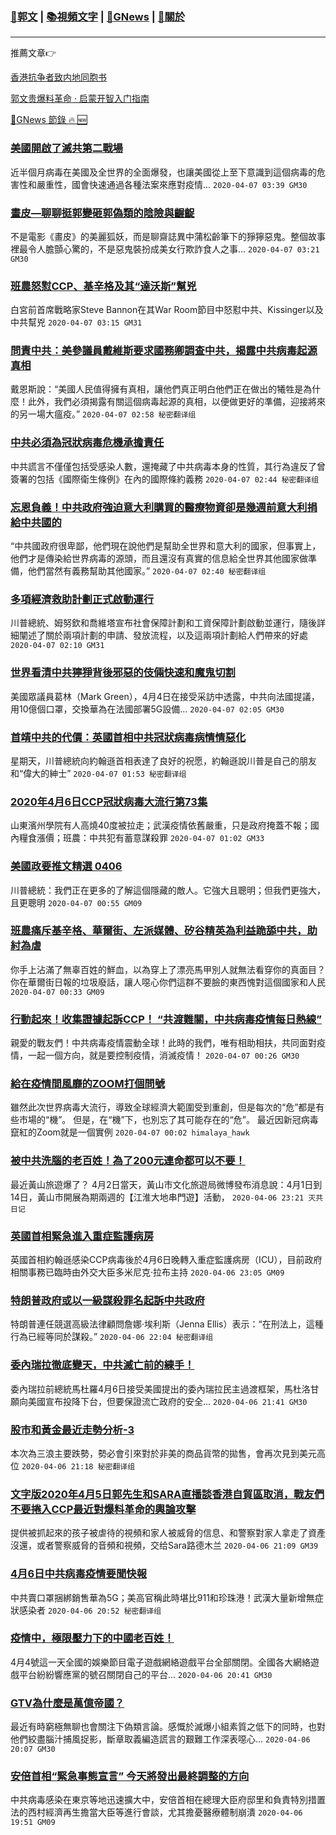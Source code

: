###  [:eagle:郭文](https://github.com/ourhimalayas/txt) | [:books:視頻文字](https://github.com/ourhimalayas/txt/blob/master/content/README.md) | [:newspaper:GNews](https://github.com/ourhimalayas/txt/blob/master/content/gnews/README.md) | [:pray:關於](https://github.com/ourhimalayas/home/tree/master/about)
---

推薦文章:point_right:

[香港抗争者致内地同胞书](https://github.com/ourhimalayas/news/blob/master/2019/08/a_letter_from_the_hong_kong_people.md)

[郭文贵爆料革命 · 启蒙开智入门指南](https://github.com/ourhimalayas/txt/issues/1)

[:newspaper:GNews 節錄 :fire: :new:](https://github.com/ourhimalayas/txt/blob/master/content/gnews/README.md) 



### [美國開啟了滅共第二戰場](/content/gnews/1/README.md)

近半個月病毒在美國及全世界的全面爆發，也讓美國從上至下意識到這個病毒的危害性和嚴重性，國會快速通過各種法案來應對疫情...  `2020-04-07 03:39 GM30`

### [畫皮—聊聊挺郭變砸郭偽類的陰險與齷齪](/content/gnews/2/README.md)

不是電影《畫皮》的美麗狐妖，而是聊齋誌異中蒲松齡筆下的猙獰惡鬼。整個故事裡最令人膽顫心驚的，不是惡鬼裝扮成美女行欺詐食人之事...  `2020-04-07 03:21 GM30`

### [班農怒懟CCP、基辛格及其“達沃斯”幫兇](/content/gnews/3/README.md)

白宮前首席戰略家Steve Bannon在其War Room節目中怒懟中共、Kissinger以及中共幫兇  `2020-04-07 03:15 GM31`

### [問責中共：美參議員戴維斯要求國務卿調查中共，揭露中共病毒起源真相](/content/gnews/4/README.md)

戴恩斯說：“美國人民值得擁有真相，讓他們真正明白他們正在做出的犧牲是為什麼！此外，我們必須揭露有關這個病毒起源的真相，以便做更好的準備，迎接將來的另一場大瘟疫。”  `2020-04-07 02:58 秘密翻译组`

### [中共必須為冠狀病毒危機承擔責任](/content/gnews/5/README.md)

中共謊言不僅僅包括受感染人數，還掩藏了中共病毒本身的性質，其行為違反了曾簽署的包括《國際衛生條例》在內的國際條約義務  `2020-04-07 02:44 秘密翻译组`

### [忘恩負義！中共政府強迫意大利購買的醫療物資卻是幾週前意大利捐給中共國的](/content/gnews/6/README.md)

“中共國政府很卑鄙，他們現在說他們是幫助全世界和意大利的國家，但事實上，他們才是傳染給世界病毒的源頭，而且還沒有真實的信息給全世界其他國家做準備，他們當然有義務幫助其他國家。”  `2020-04-07 02:40 秘密翻译组`

### [多項經濟救助計劃正式啟動運行](/content/gnews/7/README.md)

川普總統、姆努欽和喬維塔宣布社會保障計劃和工資保障計劃啟動並運行，隨後詳細闡述了關於兩項計劃的申請、發放流程，以及這兩項計劃給人們帶來的好處  `2020-04-07 02:10 GM31`

### [世界看清中共獰猙背後邪惡的伎倆快速和魔鬼切割](/content/gnews/8/README.md)

美國眾議員葛林（Mark Green），4月4日在接受采訪中透露，中共向法國提議，用10億個口罩，交換華為在法國部署5G設備...  `2020-04-07 02:05 GM30`

### [首靖中共的代價：英國首相中共冠狀病毒病情情惡化](/content/gnews/9/README.md)

星期天，川普總統向約翰遜首相表達了良好的祝愿，約翰遜說川普是自己的朋友和“偉大的紳士”  `2020-04-07 01:53 秘密翻译组`

### [2020年4月6日CCP冠狀病毒大流行第73集](/content/gnews/10/README.md)

山東濱州學院有人高燒40度被拉走；武漢疫情依舊嚴重，只是政府掩蓋不報；國內糧食漲價；班農：中共犯有蓄意謀殺罪  `2020-04-07 01:02 GM33`

### [美國政要推文精選 0406](/content/gnews/11/README.md)

川普總統：我們正在更多的了解這個隱藏的敵人。它強大且聰明；但我們更強大，且更聰明  `2020-04-07 00:55 GM09`

### [班農痛斥基辛格、華爾街、左派媒體、矽谷精英為利益跪舔中共，助紂為虐](/content/gnews/12/README.md)

你手上沾滿了無辜百姓的鮮血，以為穿上了漂亮馬甲別人就無法看穿你的真面目？你在華爾街日報的垃圾廢話，讓人噁心你們這群不要臉的東西愧對這個國家和人民  `2020-04-07 00:33 GM09`

### [行動起來！收集證據起訴CCP！ “共渡難關，中共病毒疫情每日熱線”](/content/gnews/13/README.md)

親愛的戰友們！中共病毒疫情震動全球！此時的我們，唯有相助相扶，共同面對疫情，一起一個方向，就是要控制疫情，消滅疫情！  `2020-04-07 00:26 GM30`

### [給在疫情間風靡的ZOOM打個問號](/content/gnews/14/README.md)

雖然此次世界病毒大流行，導致全球經濟大範圍受到重創，但是每次的“危”都是有些市場的“機”。 但是，在“機”下，也別忘了其可能存在的“危”。 最近因新冠病毒竄紅的Zoom就是一個實例  `2020-04-07 00:02 himalaya_hawk`

### [被中共洗腦的老百姓！為了200元連命都可以不要！](/content/gnews/15/README.md)

最近黃山旅遊爆了？ 4月2日當天，黃山市文化旅遊局微博發布消息說：4月1日到14日，黃山市開展為期兩週的【江淮大地串門遊】活動，  `2020-04-06 23:21 灭共日记`

### [英國首相緊急進入重症監護病房](/content/gnews/16/README.md)

英國首相約翰遜感染CCP病毒後於4月6日晚轉入重症監護病房（ICU），目前政府相關事務已臨時由外交大臣多米尼克·拉布主持  `2020-04-06 23:05 GM09`

### [特朗普政府或以一級謀殺罪名起訴中共政府](/content/gnews/17/README.md)

特朗普連任競選高級法律顧問詹娜·埃利斯（Jenna Ellis）表示：“在刑法上，這種行為已經等同於謀殺。”  `2020-04-06 22:04 秘密翻译组`

### [委內瑞拉徹底變天，中共滅亡前的練手！](/content/gnews/18/README.md)

委內瑞拉前總統馬杜羅4月6日接受美國提出的委內瑞拉民主過渡框架，馬杜洛甘願向美國宣布投降下台，但要保證流亡政府的安全...  `2020-04-06 21:41 GM30`

### [股市和黃金最近走勢分析-3](/content/gnews/19/README.md)

本次為三浪主要跌勢，勢必會引來對於非美的商品貨幣的拋售，會再次見到美元高位  `2020-04-06 21:18 秘密翻译组`

### [文字版2020年4月5日郭先生和SARA直播談香港自貿區取消，戰友們不要捲入CCP最近對爆料革命的輿論攻擊](/content/gnews/20/README.md)

提供被抓起來的孩子被虐待的視頻和家人被威脅的信息、和警察對家人拿走了資產沒還，或者警察威脅的音頻和視頻，交给Sara路德木兰  `2020-04-06 21:09 GM39`

### [4月6日中共病毒疫情要聞快報](/content/gnews/21/README.md)

中共賣口罩捆綁銷售華為5G；美高官稱此時堪比911和珍珠港！武漢大量新增無症狀感染者  `2020-04-06 20:52 秘密翻译组`

### [疫情中，極限壓力下的中國老百姓！](/content/gnews/22/README.md)

4月4號這一天全國的娛樂節目電子遊戲網絡遊戲平台全部關閉。全國各大網絡遊戲平台紛紛響應黨的號召關閉自己的平台...  `2020-04-06 20:41 GM30`

### [GTV為什麼是萬億帝國？](/content/gnews/23/README.md)

最近有時窮極無聊也會關注下偽類言論。感慨於滅爆小組素質之低下的同時，也對他們絞盡腦汁捕風捉影，斷章取義編造謊言的艱難工作深表噁心...  `2020-04-06 20:07 GM30`

### [安倍首相“緊急事態宣言” 今天將發出最終調整的方向](/content/gnews/24/README.md)

中共病毒感染在東京等地迅速擴大中，安倍首相在總理大臣府邸里和負責特別措置法的西村經濟再生擔當大臣等進行會談，尤其擔憂醫療體制崩潰  `2020-04-06 19:51 GM09`

